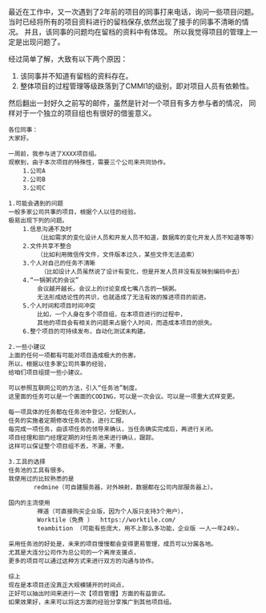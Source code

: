 最近在工作中，又一次遇到了2年前的项目的同事打来电话，询问一些项目问题。
当时已经将所有的项目资料进行的留档保存,依然出现了接手的同事不清晰的情况。
并且，该同事的问题均在留档的资料中有体现。
所以我觉得项目的管理上一定是出现问题了。

经过简单了解，大致有以下两个原因：
1. 该同事并不知道有留档的资料存在。
2. 整体项目的过程管理等级跌落到了CMMI1的级别，即对项目人员有依赖性。

然后翻出一封好久之前写的邮件，虽然是针对一个项目有多方参与者的情况，
同样对于一个独立的项目组也有很好的借鉴意义。

```
各位同事：
大家好。

一周前，我参与进了XXXX项目组。
观察到，由于本次项目的特殊性，需要三个公司来共同协作。
    1.公司A
    2.公司B
    3.公司C

1.可能会遇到的问题
一般多家公司共事的项目，根据个人以往的经验。
极易出现下列的问题。
    1.信息沟通不及时
        （比如需求的变化设计人员和开发人员不知道，数据库的变化开发人员不知道等等）
    2.文件共享不整合
        （比如利用微信传文件，文件版本过久，某些文件无法追索）
    3.个人对自己的任务不清晰
         （比如设计人员虽然说了设计有变化，但是开发人员并没有反映到编码中去）
    4.“一锅粥式的会议”
        会议越开越长。会议上的讨论变成七嘴八舌的一锅粥。
        无法形成结论性的共识，也就造成了无法有效的推进项目的前进。
    5.个人时间和项目时间冲突
        比如，一个人身在多个项目组，在本项目进行的过程中，
        其他的项目会有相关的问题来占据个人时间，而造成本项目的损失。
    6.整个项目的可持续发布，自动化测试未构建。
        
2.一些小建议
上面的任何一项都有可能对项目造成极大的伤害。
所以，根据以往多家公司共事的经验，
给咱们项目组提一些小建议。

可以参照互联网公司的方法，引入“任务池”制度。
这里面的任务可以是一个画面的CODING，可以是一次会议。可以是一项重大式样变更。

每一项具体的任务都在任务池中登记，分配到人。
任务的实施者定期修改任务状态，进行汇报。
每完成一项任务，由该项任务的领导来确认，当任务确实完成后，再进行关闭。
项目经理和部门经理定期的对任务池来进行确认，跟踪。
这样可以保证整个项目组不丢，不漏，不重。

3.工具的选择
任务池的工具有很多。
我使用过的比较熟悉的是
       redmine（可自建服务器，对外映射，数据都在公司内部服务器上）。

国内的主流使用
        禅道（可直接购买企业版，因为个人版只支持3个用户），
        Worktile（免费 ）  https://worktile.com/
        teambition （可能有些庞大，用不上那么多功能，企业版 一人一年249）。

采用任务池的好处是，未来的项目慢慢都会变得更易管理，成员可以分属各地。
尤其是大连分公司作为总公司的一个离岸支援点，
更多的项目可以通过这种方式来进行双方的沟通与协作。

综上
现在是本项目还没真正大规模铺开的时间点，
正好可以抽出时间来进行一次【项目管理】方面的有益尝试。
如果效果好，未来可以将这方面的经验分享推广到其他项目组。
```
